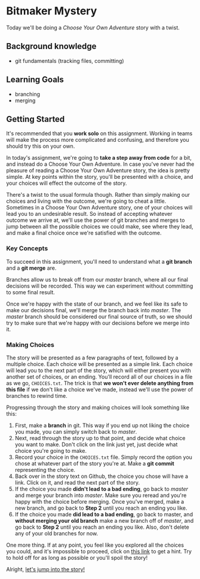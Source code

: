 # Bitmaker Mystery
Today we'll be doing a *Choose Your Own Adventure* story with a twist.

## Background knowledge
* git fundamentals (tracking files, committing)

## Learning Goals
* branching
* merging

## Getting Started
It's recommended that you **work solo** on this assignment. Working in teams will make the process more complicated and confusing, and therefore you should try this on your own.

In today's assignment, we're going to **take a step away from code** for a bit, and instead do a Choose Your Own Adventure. In case you've never had the pleasure of reading a Choose Your Own Adventure story, the idea is pretty simple. At key points within the story, you'll be presented with a choice, and your choices will effect the outcome of the story.

There's a twist to the usual formula though. Rather than simply making our choices and living with the outcome, we're going to cheat a little. Sometimes in a Choose Your Own Adventure story, one of your choices will lead you to an undesirable result. So instead of accepting whatever outcome we arrive at, we'll use the power of git branches and merges to jump between all the possible choices we could make, see where they lead, and make a final choice once we're satisfied with the outcome.


### Key Concepts
To succeed in this assignment, you'll need to understand what a **git branch** and a **git merge** are.

Branches allow us to break off from our *master* branch, where all our final decisions will be recorded. This way we can experiment without committing to some final result.

Once we're happy with the state of our branch, and we feel like its safe to make our decisions final, we'll merge the branch back into *master*. The *master* branch should be considered our final source of truth, so we should try to make sure that we're happy with our decisions before we merge into it.

### Making Choices
The story will be presented as a few paragraphs of text, followed by a multiple choice. Each choice will be presented as a simple link. Each choice will lead you to the next part of the story, which will either present you with another set of choices, or an ending. You'll record all of our choices in a file as we go, `CHOICES.txt`. The trick is that **we won't ever delete anything from this file** if we don't like a choice we've made, instead we'll use the power of branches to rewind time.

Progressing through the story and making choices will look something like this:
1. First, make a **branch** in git. This way if you end up not liking the choice you made, you can simply switch back to *master*.
1. Next, read through the story up to that point, and decide what choice you want to make. Don't click on the link just yet, just decide what choice you're going to make.
1. Record your choice in the `CHOICES.txt` file. Simply record the option you chose at whatever part of the story you're at. Make a **git commit** representing the choice.
1. Back over in the story text on Github, the choice you chose will have a link. Click on it, and read the next part of the story.
1. If the choice you made **didn't lead to a bad ending**, go back to *master* and merge your branch into *master*. Make sure you reread and you're happy with the choice before merging. Once you've merged, make a new branch, and go back to **Step 2** until you reach an ending you like.
1. If the choice you made **did lead to a bad ending**, go back to master, and **without merging your old branch** make a new branch off of *master*, and go back to **Step 2** until you reach an ending you like. Also, don't delete any of your old branches for now.

One more thing. If at any point, you feel like you explored all the choices you could, and it's impossible to proceed, click on [this link](https://github.com/bitmakerlabs/mystery/blob/master/story/6a.md) to get a hint. Try to hold off for as long as possible or you'll spoil the story!

Alright, [let's jump into the story!](https://github.com/bitmakerlabs/mystery/blob/master/story/intro.md)
